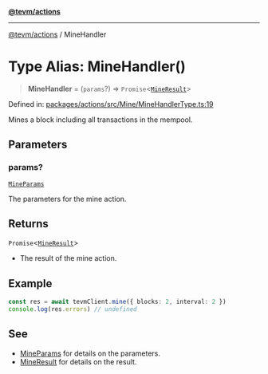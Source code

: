 [**@tevm/actions**](../README.md)

***

[@tevm/actions](../globals.md) / MineHandler

# Type Alias: MineHandler()

> **MineHandler** = (`params`?) => `Promise`\<[`MineResult`](MineResult.md)\>

Defined in: [packages/actions/src/Mine/MineHandlerType.ts:19](https://github.com/evmts/tevm-monorepo/blob/main/packages/actions/src/Mine/MineHandlerType.ts#L19)

Mines a block including all transactions in the mempool.

## Parameters

### params?

[`MineParams`](MineParams.md)

The parameters for the mine action.

## Returns

`Promise`\<[`MineResult`](MineResult.md)\>

- The result of the mine action.

## Example

```typescript
const res = await tevmClient.mine({ blocks: 2, interval: 2 })
console.log(res.errors) // undefined
```

## See

 - [MineParams](MineParams.md) for details on the parameters.
 - [MineResult](MineResult.md) for details on the result.
